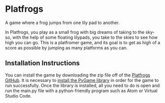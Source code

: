 # Platfrogs
A game where a frog jumps from one lily pad to another.

In Platfrogs, you play as a small frog with big dreams of taking to the sky- so, with the help of some floating lilypads, you take to the skies to see how high you can go. This is a platfromer game, and its goal is to get as high of a score as possible by jumping as many platforms as you can.

## Installation Instructions
You can install the game by downloading the zip file off of the [Platfrogs GitHub](https://github.com/olincollege/PlatFrogerGame). It is necessary to [install the PyGame library](https://www.pygame.org/wiki/GettingStarted) in order for the game to run successfully. Once the library is installed, all you need to do is open and run the main.py file with a python-friendly program such as Atom or Virtual Studio Code.
